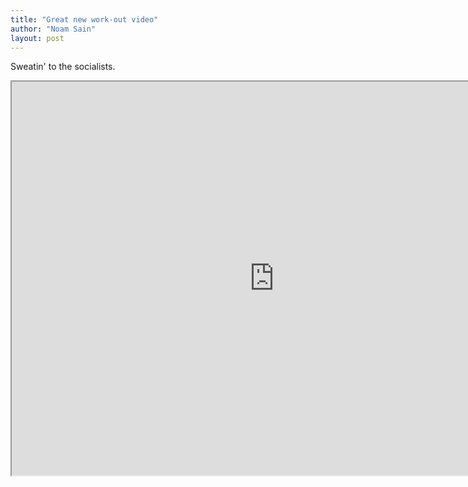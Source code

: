 ```yaml
---
title: "Great new work-out video"
author: "Noam Sain"
layout: post
---
```


Sweatin' to the socialists.

<iframe height="630" src="https://www.youtube.com/embed/Xgg6KN1XwtI?feature=oembed" title="Sweatin' With the Socialists" width="840"></iframe>
